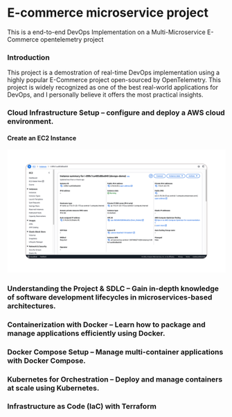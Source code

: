 # E-commerce microservice project
This is a end-to-end DevOps Implementation on a Multi-Microservice E-Commerce opentelemetry project

### Introduction 
This project is a demostration of real-time DevOps implementation using a highly popular E-Commerce project open-sourced by OpenTelemetry. This project is widely recognized as one of the best real-world applications for DevOps, and I personally believe it offers the most practical insights.  

### Cloud Infrastructure Setup – configure and deploy a AWS cloud environment.
#### Create an EC2 Instance
![create_EC2_instance](images/01.png)


### Understanding the Project & SDLC – Gain in-depth knowledge of software development lifecycles in microservices-based architectures.
### Containerization with Docker – Learn how to package and manage applications efficiently using Docker.
### Docker Compose Setup – Manage multi-container applications with Docker Compose.
### Kubernetes for Orchestration – Deploy and manage containers at scale using Kubernetes.
### Infrastructure as Code (IaC) with Terraform 
